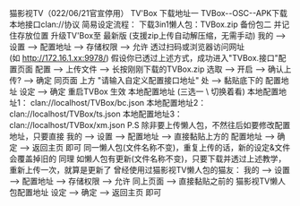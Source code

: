 猫影视TV（022/06/21官宣停用）
TV'Box
下载地址一
TVBox--OSC--APK下载
本地接口clan://协议 简易设定流程：
下载3in1懒人包：TVBox.zip 备份包二 并记住存放位置
升级TV'Box至 最新版 (支援zip上传自动解压缩，无需手动)
我的 --> 设置 --> 配置地址 --> 存储权限 --> 允许
透过扫码或浏览器访问网址 (如 http://172.16.1.xx:9978/)
假设你已透过上述方式，成功进入"TVBox.接口"配置页面
配置 --> 上传文件 --> 长按刚刚下载的TVBox.zip 选取 --> 开启 --> 确认上传? --> 确定
同页面 上方 "请输入自定义配置接口地址" 处 --> 黏贴底下的 配置地址 设定 --> 确定
重启TVBox 生效
本地配置地址 (三选一 \ 切换着看)
本地配置地址1：
clan://localhost/TVBox/bc.json
本地配置地址2：
clan://localhost/TVBox/ts.json
本地配置地址3：
clan://localhost/TVBox/xm.json
P.S
除非要上传懒人包，不然往后如要修改配置地址，只要直接
我的 --> 设置 --> 配置地址 --> 直接黏贴上方的 配置地址 --> 确定 --> 返回主页 即可
同一懒人包(文件名称不变)，重复上传的话，新的设定&文件 会覆盖掉旧的
同理 如懒人包有更新(文件名称不变)，只要下载并透过上述教学，重新上传一次，就算是更新了
曾经使用过猫影视TV懒人包的猫友：
我的 --> 设置 --> 配置地址 --> 存储权限 --> 允许
同上页面 --> 直接黏贴之前的 猫影视TV懒人包配置地址 设定 --> 确定 --> 返回主页 即可
